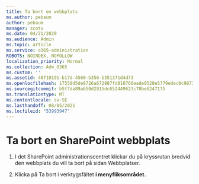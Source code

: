 ```yaml
---
title: Ta bort en webbplats
ms.author: pebaum
author: pebaum
manager: scotv
ms.date: 04/21/2020
ms.audience: Admin
ms.topic: article
ms.service: o365-administration
ROBOTS: NOINDEX, NOFOLLOW
localization_priority: Normal
ms.collection: Adm_O365
ms.custom: ''
ms.assetid: 48710191-b17d-4560-b356-b351371d4d73
ms.openlocfilehash: 17558d5de8726a672887fd810760eade9528e5779edec0c98735df17d1e5ccc3
ms.sourcegitcommit: b5f7da89a650d2915dc652449623c78be6247175
ms.translationtype: MT
ms.contentlocale: sv-SE
ms.lasthandoff: 08/05/2021
ms.locfileid: "53993947"
---
```

# <a name="delete-a-sharepoint-site"></a>Ta bort en SharePoint webbplats

1. I det SharePoint administrationscentret klickar du på kryssrutan bredvid den webbplats du vill ta bort på sidan Webbplatser.
    
2. Klicka på Ta bort i verktygsfältet **i menyfliksområdet.**
    

